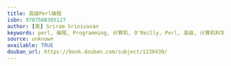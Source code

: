 ```yaml
---
title: 高级Perl编程
isbn: 9787508305127
author: [美] Sriram Srinivasan
keywords: perl, 编程, Programming, 计算机, O'Reilly, Perl, 高级, 计算机科学
source: unknown
available: TRUE
douban_url: https://book.douban.com/subject/1230430/
---
```

